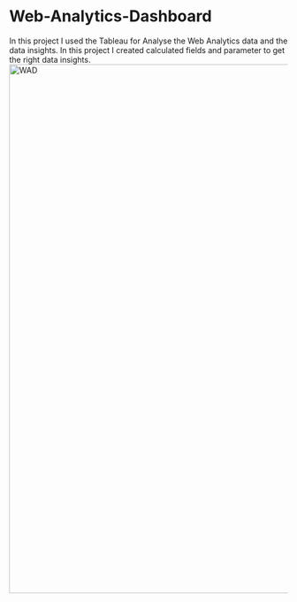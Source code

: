 # Web-Analytics-Dashboard
In this project I used the Tableau for Analyse the Web Analytics  data and the data insights. In this project I created calculated fields and parameter to get the right data insights.
<img width="956" alt="WAD" src="https://user-images.githubusercontent.com/118925629/218397654-750a7e18-0092-457d-bf58-f78cac7a0928.png">
